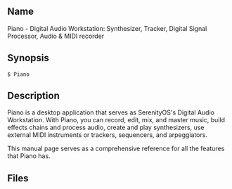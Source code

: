 ## Name

Piano - Digital Audio Workstation: Synthesizer, Tracker, Digital Signal Processor, Audio & MIDI recorder

## Synopsis

```**sh
$ Piano
```

## Description

Piano is a desktop application that serves as SerenityOS's Digital Audio Workstation. With Piano, you can record, edit, mix, and master music, build effects chains and process audio, create and play synthesizers, use external MIDI instruments or trackers, sequencers, and arpeggiators.

This manual page serves as a comprehensive reference for all the features that Piano has.

## Files

<!-- TODO -->
